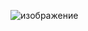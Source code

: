 ![изображение](https://user-images.githubusercontent.com/102688774/226029520-b24fc10d-d900-4c58-bf99-8c0c94d4a8cd.png)
